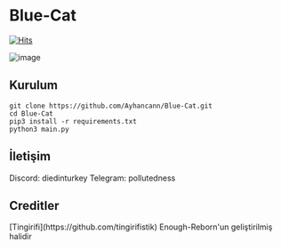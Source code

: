 # Blue-Cat
[![Hits](https://hits.sh/github.com/Ayhancann/Blue-Cat.svg?label=views&color=007ec6)](https://hits.sh/github.com/Ayhancann/Blue-Cat/)

![image](https://github.com/user-attachments/assets/3c1e29a2-765a-4fc0-aa96-731286e82c47)



<h2>Kurulum</h2>

```console
git clone https://github.com/Ayhancann/Blue-Cat.git
cd Blue-Cat
pip3 install -r requirements.txt
python3 main.py
```

<h2>İletişim</h2>
Discord: diedinturkey
Telegram: pollutedness

<h2>Creditler</h2>
[Tingirifi](https://github.com/tingirifistik) Enough-Reborn'un geliştirilmiş halidir
